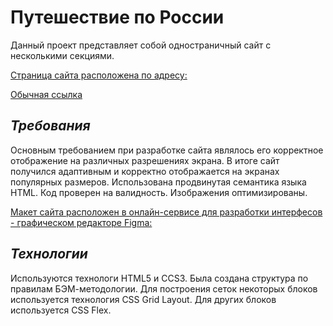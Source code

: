 # Путешествие по России

Данный проект представляет собой одностраничный сайт с несколькими секциями.

[Страница сайта расположена по адресу:](https://github.com/Innavolotkovich/russian-travel.git)

[Обычная ссылка](https://www.yandex.ru) 

## *Требования*

Основным требованием при разработке сайта являлось его корректное отображение на различных разрешениях экрана.  В итоге сайт получился адаптивным и корректно отображается на экранах популярных размеров.
Использована продвинутая семантика языка HTML. Код проверен на валидность. Изображения оптимизированы.

[Макет сайта расположен в онлайн-сервисе для разработки интерфесов - графическом редакторе Figma:](https://www.figma.com/file/5S2WSbEFL6awjVWJ0NWL8Q/Sprint-3_-Russia-_-desktop-%2B-mobile?node-id=28503%3A0)

## *Технологии*

Используются технологи HTML5 и СCS3. Была создана структура по правилам БЭМ-методологии. Для построения сеток некоторых блоков используется технология CSS Grid Layout. Для других блоков используется CSS Flex.


